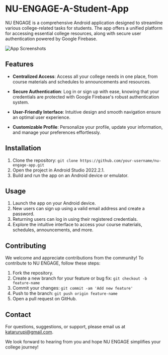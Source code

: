 # NU-ENGAGE-A-Student-App

NU ENGAGE is a comprehensive Android application designed to streamline various college-related tasks for students. The app offers a unified platform for accessing essential college resources, along with secure user authentication powered by Google Firebase.

![App Screenshots](https://t.ly/AvnAF)

## Features

- **Centralized Access**: Access all your college needs in one place, from course materials and schedules to announcements and resources.

- **Secure Authentication**: Log in or sign up with ease, knowing that your credentials are protected with Google Firebase's robust authentication system.

- **User-Friendly Interface**: Intuitive design and smooth navigation ensure an optimal user experience.

- **Customizable Profile**: Personalize your profile, update your information, and manage your preferences effortlessly.


## Installation

1. Clone the repository: `git clone https://github.com/your-username/nu-engage-app.git`
2. Open the project in Android Studio 2022.2.1.
3. Build and run the app on an Android device or emulator.

## Usage

1. Launch the app on your Android device.
2. New users can sign up using a valid email address and create a password.
3. Returning users can log in using their registered credentials.
4. Explore the intuitive interface to access your course materials, schedules, announcements, and more.

## Contributing

We welcome and appreciate contributions from the community! To contribute to NU ENGAGE, follow these steps:

1. Fork the repository.
2. Create a new branch for your feature or bug fix: `git checkout -b feature-name`
3. Commit your changes: `git commit -am 'Add new feature'`
4. Push to the branch: `git push origin feature-name`
5. Open a pull request on GitHub.

## Contact

For questions, suggestions, or support, please email us at [katarurupi@gmail.com](mailto:katarurupi@gmail.com).

We look forward to hearing from you and hope NU ENGAGE simplifies your college journey!

